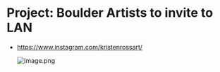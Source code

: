 # Project: Boulder Artists to invite to LAN

- https://www.instagram.com/kristenrossart/
    
    ![image.png](Distributed%20Creatives/DC-Notion-Export/Private%20&%20Shared/Distributed%20Creatives%20HOME%20-%2021st%20Century%20Digital%20%20116faa2a7b8a80b6bf96fd9407f34f59/Project%20Local%20Artist%20Network%20(LAN)%20HOME%20116faa2a7b8a80c59c70d9c650c25de1/LAN%20Planning%20HOME%201c5faa2a7b8a80a7814bf3e5c049f9b0/Project%20Boulder%20Artists%20to%20invite%20to%20LAN%20154faa2a7b8a80548dd4dfe3689d3980/image.png)